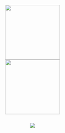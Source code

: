 




<div align="center">
  <a href="https://github.com/HigorDevJ">
  <img height="180em" src="https://github-readme-stats.vercel.app/api?username=HigorDevJ&show_icons=true&theme=dark&include_all_commits=true&count_private=true"/><br><img align="center" height="180em" src="https://github-readme-stats.vercel.app/api/top-langs/?username=HigorDevJ&layout=compact&langs_count=7&theme=dark"/>
</div>
<div>
  
  ##
  
  </div>
<div align="center">
  <img src="https://oniria.com.br/wp-content/uploads/2018/06/apenasumshow.gif">
  </div>











          
